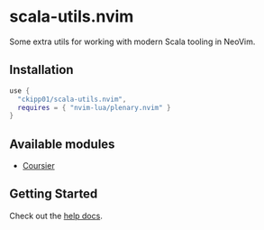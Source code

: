 # scala-utils.nvim

Some extra utils for working with modern Scala tooling in NeoVim.

## Installation

```lua
use {
  "ckipp01/scala-utils.nvim",
  requires = { "nvim-lua/plenary.nvim" }
}
```

## Available modules

- [Coursier](https://get-coursier.io)

## Getting Started

Check out the [help
docs](https://github.com/ckipp01/scala-utils.nvim/blob/main/doc/scala-utils.txt).

